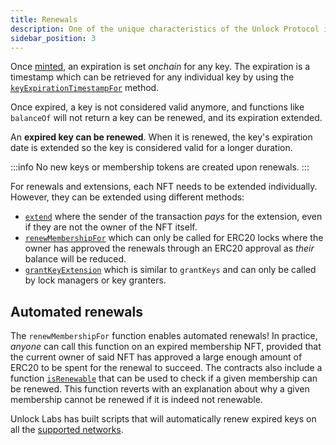 ```yaml
---
title: Renewals
description: One of the unique characteristics of the Unlock Protocol is that it can create NFTs that have expiration dates. Once expired, these NFTs can be renewed, or extended, providing the ability to do subscriptions!
sidebar_position: 3
---
```


Once [minted](./minting-keys.md), an expiration is set _onchain_ for any key. The expiration is a timestamp which can be retrieved for any individual key by using the [`keyExpirationTimestampFor`](/core-protocol/smart-contracts-api/PublicLock#keyexpirationtimestampfor) method.

Once expired, a key is not considered valid anymore, and functions like `balanceOf` will not return a key can be renewed, and its expiration extended.

An **expired key can be renewed**. When it is renewed, the key's expiration date is extended so the key is considered valid for a longer duration.

:::info
No new keys or membership tokens are created upon renewals.
:::

For renewals and extensions, each NFT needs to be extended individually. However, they can be extended using different methods:

- [`extend`](/core-protocol/smart-contracts-api/PublicLock#extend) where the sender of the transaction _pays_ for the extension, even if they are not the owner of the NFT itself.
- [`renewMembershipFor`](/core-protocol/smart-contracts-api/PublicLock#renewmembershipfor) which can only be called for ERC20 locks where the owner has approved the renewals through an ERC20 approval as _their_ balance will be reduced.
- [`grantKeyExtension`](/core-protocol/smart-contracts-api/PublicLock#grantkeyextension) which is similar to `grantKeys` and can only be called by lock managers or key granters.

## Automated renewals

The `renewMembershipFor` function enables automated renewals! In practice, _anyone_ can call this function on an expired membership NFT, provided that the current owner of said NFT has approved a large enough amount of ERC20 to be spent for the renewal to succeed. The contracts also include a function [`isRenewable`](/core-protocol/smart-contracts-api/PublicLock#isrenewable) that can be used to check if a given membership can be renewed. This function reverts with an explanation about why a given membership cannot be renewed if it is indeed not renewable.

Unlock Labs has built scripts that will automatically renew expired keys on all the [supported networks](../unlock/networks.mdx).
